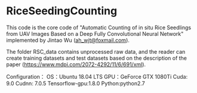 # RiceSeedingCounting

This code is the core code of "Automatic Counting of in situ Rice Seedlings from UAV Images Based on a Deep Fully Convolutional Neural Network" implemented by Jintao Wu (ah_wjt@foxmail.com).

The folder RSC_data contains unprocessed raw data, and the reader can create training datasets and test datasets based on the description of the paper (https://www.mdpi.com/2072-4292/11/6/691/xml).


Configuration：
OS：Ubuntu 18.04 LTS
GPU：GeForce GTX 1080Ti
Cuda: 9.0
Cudnn: 7.0.5
Tensorflow-gpu:1.8.0
Python:python2.7
